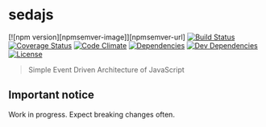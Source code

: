 # sedajs

[![npm version][npmsemver-image]][npmsemver-url]
[![Build Status][ci-image]][ci-url]
[![Coverage Status][cv-image]][cv-url]
[![Code Climate][cq-image]][cq-url]
[![Dependencies][deps-image]][deps-url]
[![Dev Dependencies][dev-deps-image]][dev-deps-url]
[![License][license-image]][license-url]

> Simple Event Driven Architecture of JavaScript

## Important notice

Work in progress. Expect breaking changes often.

[ci-image]: https://circleci.com/gh/sedajs/sedajs/tree/master.svg?style=svg
[ci-url]: https://circleci.com/gh/sedajs/sedajs/tree/master
[cv-image]: https://coveralls.io/repos/github/sedajs/sedajs/badge.svg?branch=master
[cv-url]: https://coveralls.io/github/sedajs/sedajs?branch=master
[cq-image]: https://codeclimate.com/github/sedajs/sedajs/badges/gpa.svg
[cq-url]: https://codeclimate.com/github/sedajs/sedajs
[deps-image]: https://david-dm.org/sedajs/sedajs.svg
[deps-url]: https://david-dm.org/sedajs/sedajs
[dev-deps-image]: https://david-dm.org/sedajs/sedajs/dev-status.svg
[dev-deps-url]: https://david-dm.org/sedajs/sedajs#info=devDependencies
[license-image]: https://img.shields.io/badge/license-MIT-blue.svg
[license-url]: LICENSE
